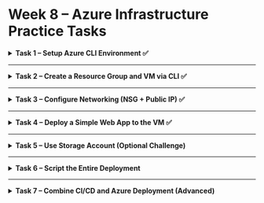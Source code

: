 # Week 8 – Azure Infrastructure Practice Tasks

<details>
<summary><strong>Task 1 – Setup Azure CLI Environment ✅</strong></summary>

✅ **Goal**: Install and configure the Azure CLI on your machine.

---

### 🧰 Installation Instructions:

#### On Ubuntu:

```bash
curl -sL https://aka.ms/InstallAzureCLIDeb | sudo bash
```

#### On macOS:

```bash
brew update && brew install azure-cli
```

#### On Windows:

Download from: [https://aka.ms/installazurecli](https://aka.ms/installazurecli)

---

### 🧪 Verify:

```bash
az login
az account show
```

These commands let you log into your Azure account and confirm that you're authenticated and connected to the correct subscription.

</details>

---

<details>
<summary><strong>Task 2 – Create a Resource Group and VM via CLI ✅</strong></summary>

✅ **Goal**: Use Azure CLI to create a resource group and a virtual machine.

---

## 1. Create a Resource Group

A resource group is a logical container for Azure resources. All resources for a solution are typically deployed into a single resource group.

```bash
az group create --name myResourceGroup --location eastus
```

**Explanation for `az group create`:**
* `--name myResourceGroup`: Specifies the name of the resource group. Choose a descriptive name that helps you organize your resources.
* `--location eastus`: Specifies the Azure region where the resource group will be created. This location is for the metadata of the resource group itself and does not necessarily dictate the location of the resources within it (though it's common practice to keep them in the same region).

---

## 2. Create an Azure Virtual Machine (VM)

This command creates a new Ubuntu Linux VM with configurations aimed at minimizing cost.

```bash
az vm create \
  --resource-group MyResourceGroup \
  --name MyVM \
  --image UbuntuLTS \
  --admin-username azureuser \
  --generate-ssh-keys \
  --location westeurope \
  --size Standard_B1ls \
  --os-disk-size-gb 30 \
  --os-disk-type Standard_SSD_LRS \
  --public-ip-address-sku Basic \
  --no-wait
```

**Explanation for `az vm create`:**
* `--resource-group MyResourceGroup`: Specifies the name of the resource group where the VM will be created. This must be an existing resource group that you created previously.
* `--name MyVM`: Specifies the name of the new Virtual Machine. Choose a unique and descriptive name. This will be part of the VM's DNS name if you assign a public IP.
* `--image UbuntuLTS`: Specifies the operating system image to use for the VM. 'UbuntuLTS' refers to the latest Long Term Support version of Ubuntu, which is good for stability.
* `--admin-username azureuser`: Sets the administrator username for the VM. This user will have `sudo` (superuser do) privileges on the Linux VM.
* `--generate-ssh-keys`: Automatically generates a new SSH key pair (if one doesn't already exist in your `~/.ssh/` directory) and securely stores the private key on your local machine. The public key is then deployed to the VM, enabling secure passwordless SSH access.
* `--location westeurope`: Specifies the Azure region where the VM will be deployed. This is a critical parameter for pricing and latency. Different regions have varying costs, so choosing an optimal region like `westeurope` or `eastus` can significantly impact your bill.
* `--size Standard_B1ls`: Defines the VM size, which determines its computational resources (vCPUs, RAM) and is the most significant factor affecting cost. 'Standard_B1ls' is typically the smallest and most cost-effective burstable VM size, ideal for light workloads, development, or testing environments.
* `--os-disk-size-gb 30`: Sets the size of the operating system disk in Gigabytes (GB). A smaller disk generally results in lower storage costs. 30GB is a common and usually sufficient minimum for a Linux OS.
* `--os-disk-type Standard_SSD_LRS`: Specifies the storage type for the OS disk. 'Standard_SSD_LRS' (Locally Redundant Storage) provides a good balance of performance and cost, offering better performance than HDDs at a reasonable price, and is generally resilient.
* `--public-ip-address-sku Basic`: (Optional, but recommended for cost) Specifies the SKU for the public IP address. 'Basic' is typically cheaper than 'Standard' and is sufficient for most basic connectivity needs (e.g., SSH, web access).
* `--no-wait`: (Optional) This flag allows the command to return control to your command line immediately, letting you continue with other tasks while the VM creation process runs in the background.

---

**Important Considerations for Cost Optimization:**

* **VM Size (`--size`):** The VM size is the most significant factor affecting cost. Always choose the smallest size that meets your workload requirements. The `B-series` VMs (`Standard_B1ls`, `Standard_B1ms`, etc.) are designed for burstable workloads and are the most cost-effective for intermittent use.
* **Location (`--location`):** Azure pricing varies by region. Use `az account list-locations --query "[].name"` to see available regions and compare prices using the [Azure Pricing Calculator](https://azure.microsoft.com/pricing/calculator/).
* **OS Disk Size (`--os-disk-size-gb`):** Reduce the disk size to the minimum necessary for your operating system and applications.
* **OS Disk Type (`--os-disk-type`):** `Standard_HDD_LRS` is the cheapest but slowest. `Standard_SSD_LRS` offers a good balance. Only use `Premium_SSD_LRS` for performance-critical applications.
* **Auto-shutdown:** For VMs not required 24/7 (e.g., dev/test environments), configure an auto-shutdown schedule in the Azure Portal or via CLI after creation (`az vm auto-shutdown`). This stops billing for compute resources when the VM is not running.
* **Deallocate VM:** When you're not actively using the VM, stop it (`az vm stop --name MyVM --resource-group MyResourceGroup`) and then `deallocate` it (`az vm deallocate --name MyVM --resource-group MyResourceGroup`). Deallocating stops billing for compute resources (vCPUs, RAM), but you will still be billed for disk storage.

</details>

---

<details>
<summary><strong>Task 3 – Configure Networking (NSG + Public IP) ✅</strong></summary>

✅ **Goal**: Allow HTTP traffic to your VM using a Network Security Group (NSG) rule.

---

## Understanding Network Security Groups (NSG)

A Network Security Group (NSG) acts as a virtual firewall for your VM, controlling inbound and outbound traffic based on rules. When you create a VM, Azure automatically creates an NSG and associates it with your VM's network interface or subnet.

## 1. Add a Rule to Allow HTTP Traffic (Port 80)

By default, an NSG might not allow incoming HTTP (web) traffic on port 80. You need to explicitly add a rule to permit this.

```bash
az network nsg rule create \
  --resource-group MyResourceGroup \
  --nsg-name MyVMNSG \
  --name AllowHTTP \
  --priority 1000 \
  --direction Inbound \
  --access Allow \
  --protocol Tcp \
  --destination-port-ranges 80 \
  --source-address-prefixes "*" \
  --destination-address-prefixes "*" \
  --description "Allow inbound HTTP traffic on port 8080 for web application"
```

**Explanation for `az network nsg rule create`:**
* `--resource-group MyResourceGroup`: Specifies the name of the resource group where your NSG is located. This should be the same resource group as your VM.
* `--nsg-name MyVMNSG`: Specifies the name of the Network Security Group to which you want to add the rule. When you create a VM, Azure typically names the NSG after the VM (e.g., `MyVM-nsg` or `MyVMNSG`). You might need to verify the exact NSG name associated with your VM. You can find it by listing network interfaces (`az network nic list`) or directly listing NSGs in the resource group (`az network nsg list --resource-group MyResourceGroup`).
* `--name AllowHTTP`: Provides a unique name for the new security rule. Choose a descriptive name.
* `--priority 1000`: Sets the priority of the rule. Rules are processed in numerical order (lowest number first). Ensure your rule's priority is lower than any Deny rules that might block port 80 (e.g., the default "DenyAllInbound" rule usually has a high priority like 65500).
* `--direction Inbound`: Specifies that this rule applies to incoming traffic to your VM.
* `--access Allow`: Defines the action for traffic matching this rule – in this case, to allow it.
* `--protocol Tcp`: Specifies the network protocol to which this rule applies. HTTP typically uses TCP.
* `--destination-port-ranges 80`: Specifies the destination port(s) for the traffic. Here, we specify port 80, which is the standard port for unencrypted HTTP traffic.
* `--source-address-prefixes "*" `: Defines the source IP address range from which traffic is allowed. `*` means allow traffic from any source IP address. For production environments, it's recommended to restrict this to known IP ranges for better security.
* `--destination-address-prefixes "*"`: Defines the destination IP address range. `*` means allow traffic to any destination IP address within the NSG's scope (typically your VM's private IP).
* `--description "Allow inbound HTTP traffic on port 8080 for web application"`: Some description of the rule

---

## 2. Show Public IP Address Details

To connect to your VM from the internet (e.g., via SSH or to access a web server), you need its public IP address.

```bash
az network public-ip show \
  --resource-group MyResourceGroup \
  --name MyVMIP \
  --query ipAddress \
  --output tsv
```

**Explanation for `az network public-ip show`:**
* `--resource-group MyResourceGroup`: Specifies the resource group where your public IP address resource is located.
* `--name MyVMIP`: Specifies the name of the public IP address resource. When you create a VM with a public IP, Azure usually names the public IP resource after the VM (e.g., `MyVMIP` or `MyVM-ip`).
* `--query ipAddress`: This is a JMESPath query that extracts only the `ipAddress` field from the output. This is useful when you just need the IP address without all other details.
* `--output tsv`: Formats the output as tab-separated values, making it easy to copy just the IP address.

---

## 3. List Network Interfaces (and find NSG name)

If you're unsure about the exact NSG name associated with your VM, or if you want to inspect network interface configurations, you can list them. The NSG is typically linked to the VM's Network Interface Card (NIC).

```bash
az network nic list \
  --resource-group MyResourceGroup \
  --query "[?starts_with(name, 'MyVM')].{Name:name, PublicIp:ipConfigurations[0].publicIpAddress.id, NSG:networkSecurityGroup.id}" \
  --output table
```

**Explanation for `az network nic list`:**
* `--resource-group MyResourceGroup`: Filters the list to show only NICs within your specified resource group.
* `--query "[?starts_with(name, 'MyVM')].{Name:name, PublicIp:ipConfigurations[0].publicIpAddress.id, NSG:networkSecurityGroup.id}"`: This is a powerful JMESPath query to filter and format the output:
    * `[?starts_with(name, 'MyVM')]`: Filters the list of NICs to only include those whose names start with 'MyVM' (assuming your VM's NIC will be named something like `MyVMNic`).
    * `. {Name:name, PublicIp:ipConfigurations[0].publicIpAddress.id, NSG:networkSecurityGroup.id}`: Selects specific properties for display and renames them for readability:
        * `Name:name`: Displays the NIC's name.
        * `PublicIp:ipConfigurations[0].publicIpAddress.id`: Tries to extract the ID of the associated public IP address.
        * `NSG:networkSecurityGroup.id`: Extracts the ID of the associated Network Security Group. From this ID, you can infer the NSG's name (it's the last part of the ID after `/`).
* `--output table`: Displays the results in a readable table format.

**How to find the exact NSG name from the output of `az network nic list`:**
The `NSG` column will show a full Azure resource ID path (e.g., `/subscriptions/.../resourceGroups/MyResourceGroup/providers/Microsoft.Network/networkSecurityGroups/MyVM-nsg`). The part after the last `/` is the actual NSG name (e.g., `MyVM-nsg`). Use this name in the `az network nsg rule create` command.

</details>

---

<details>
<summary><strong>Task 4 – Deploy a Simple Web App to the VM ✅</strong></summary>

✅ **Goal**: SSH into your VM and deploy a small web server using Flask.

---

```bash
ssh azureuser@<your-public-ip>
```

Verify installation:

```bash
docker --version
docker compose version
```

### 4️⃣ Copy Project Files to VM  
Transfer your project files using **`scp`**:

```bash
scp -r ./project azureuser@<public-ip>:~/week8
```

🔹 **Ensure SSH is working before running this command**.  
🔹 If using an SSH key, you might need `-i ~/.ssh/id_rsa` if not using the default key.

### 5️⃣ Deploy the App  

```bash
cd week8
sudo docker compose up -d
```

🔹 This starts the application in the background (`-d` = detached mode).  
🔹 Ensure **`docker-compose.yml`** exists inside the `week8` directory.

### 6️⃣ Expose the Application on Public Port  
By default, Azure virtual machines are protected by **Network Security Groups (NSGs)** that block all **incoming** traffic except for specific allowed ports.  
To access your app (e.g., running on port `8000`) **from the internet**, you need to manually allow inbound traffic to that port.

### ✅ Steps to open port 8000:

```yaml
1. Go to Azure Portal → your VM → Networking tab.
2. Under Inbound port rules, click + Add inbound port rule.
3. Fill the form as follows:
   - Source: Any  
     → Allows connections from all external IP addresses (can restrict for security).
   - Source port ranges: *  
     → Accepts traffic from any source port (standard).
   - Destination: Any  
     → Refers to any destination IP within the VM (standard).
   - Destination port ranges: 8000  
     → The public port your container is exposed on (e.g., Nginx running on port 8080).
   - Protocol: TCP  
     → Most web traffic uses TCP; this is the common setting for web apps.
   - Action: Allow  
     → Approves traffic instead of denying it.
   - Priority: 1010  
     → Determines rule evaluation order; lower = higher priority. Must be unique.
   - Name: Allow-Web-8080 (or any descriptive name)
4. Click Add to apply the rule.
```

---

### then verify with:

```bash
curl http://<public-ip>:3000
```

---

</details>

---

<details>
<summary><strong>Task 5 – Use Storage Account (Optional Challenge) </strong></summary>

✅ **Goal**: Upload a file to Azure Storage using the CLI.

---

```bash
az storage account create \
  --name mystorageacct \
  --resource-group myResourceGroup \
  --location eastus \
  --sku Standard_LRS

az storage container create \
  --name mycontainer \
  --account-name mystorageacct

az storage blob upload \
  --account-name mystorageacct \
  --container-name mycontainer \
  --name sample.txt \
  --file ./sample.txt
```

</details>

---

<details>
<summary><strong>Task 6 – Script the Entire Deployment </strong></summary>

✅ **Goal**: Write a bash script that automates all steps above.

---

Include in your script:
- Resource group + VM creation
- NSG rule addition
- App deployment
- Bonus: cleanup logic

Example (partial):

[bash]
#!/bin/bash

az group create --name myResourceGroup --location eastus

az vm create \
  --resource-group myResourceGroup \
  --name myVM \
  --image UbuntuLTS \
  --admin-username azureuser \
  --generate-ssh-keys
[/bash]

</details>

---

<details>
<summary><strong>Task 7 – Combine CI/CD and Azure Deployment (Advanced) </strong></summary>

✅ **Goal**: Automate deployment using GitHub Actions.

---

### 🔐 Use GitHub Secrets:

- `AZURE_USER`
- `AZURE_HOST`
- `AZURE_PRIVATE_KEY`

### 🧪 Sample Commands:

[bash]
scp ./app.py docker-compose.yml ${{ secrets.AZURE_USER }}@${{ secrets.AZURE_HOST }}:~/

ssh -i ~/.ssh/id_rsa ${{ secrets.AZURE_USER }}@${{ secrets.AZURE_HOST }} 'docker compose up -d'
[/bash]

💡 Make sure your VM is listening on a public port and your NSG allows access.

</details>
